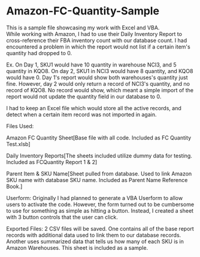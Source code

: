 # Amazon-FC-Quantity-Sample
This is a sample file showcasing my work with Excel and VBA.  
While working with Amazon, I had to use their Daily Inventory Report to cross-reference their FBA inventory count with our database count.
I had encountered a problem in which the report would not list if a certain item's quantity had dropped to 0.

Ex. On Day 1, SKU1 would have 10 quantity in warehouse NCI3, and 5 quantity in KQO8.  On day 2, SKU1 in NCI3 would have 8 quantity, and KQO8 would have 0.  Day 1's report would show both warehouses's quantity just fine.  However, day 2 would only return a record of NCI3's quantity, and no record of KQO8.  No record would show, which meant a simple import of the report would not update the quantity field in our database to 0.
		
I had to keep an Excel file which would store all the active records, and detect when a certain item record was not imported in again.

Files Used:

Amazon FC Quantity Sheet[Base file with all code.  Included as FC Quantity Test.xlsb]

Daily Inventory Reports[The sheets included utilize dummy data for testing.  Included as FCQuantity Report 1 & 2]

Parent Item & SKU Name[Sheet pulled from database.  Used to link Amazon SKU name with database SKU name.  Included as Parent Name Reference Book.]

Userform:
Originally I had planned to generate a VBA Userform to allow users to activate the code.  However, the form turned out to be cumbersome to use for something as simple as hitting a button.  Instead, I created a sheet with 3 button controls that the user can click.

Exported Files:
2 CSV files will be saved.  One contains all of the base report records with additional data used to link them to our database records.  Another uses summarized data that tells us how many of each SKU is in Amazon Warehouses.  This sheet is included as a sample.
